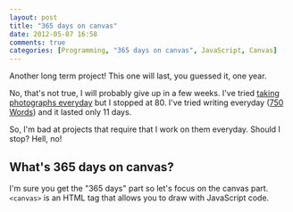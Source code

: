 ```yaml
---
layout: post
title: "365 days on canvas"
date: 2012-05-07 16:58
comments: true
categories: [Programming, "365 days on canvas", JavaScript, Canvas]
---
```


Another long term project! This one will last, you guessed it, one year. 

No, that's not true, I will probably give up in a few weeks.
I've tried [taking photographs everyday](http://365phonephotographs.tumblr.com)
 but I stopped at 80.
I've tried writing everyday ([750 Words](http://750words.com/)) 
and it lasted only 11 days.

So, I'm bad at projects that require that I work on them everyday.
Should I stop? Hell, no!

What's 365 days on canvas?
--------------------------

I'm sure you get the "365 days" part so let's focus on the canvas part.
`<canvas>` is an HTML tag that allows you to draw with JavaScript code.
